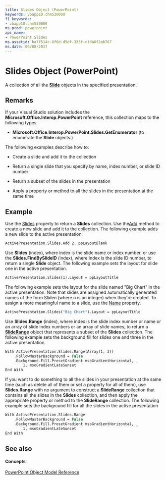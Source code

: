 ```yaml
---
title: Slides Object (PowerPoint)
keywords: vbapp10.chm530000
f1_keywords:
- vbapp10.chm530000
ms.prod: powerpoint
api_name:
- PowerPoint.Slides
ms.assetid: ba7f514c-8f6d-d5ef-333f-c1da0f2ab767
ms.date: 06/08/2017
---
```



# Slides Object (PowerPoint)

A collection of all the  **[Slide](PowerPoint.Slide.md)** objects in the specified presentation.


## Remarks

If your Visual Studio solution includes the  **Microsoft.Office.Interop.PowerPoint** reference, this collection maps to the following types:


-  **Microsoft.Office.Interop.PowerPoint.Slides.GetEnumerator** (to enumerate the **Slide** objects.)
    
The following examples describe how to:


- Create a slide and add it to the collection
    
- Return a single slide that you specify by name, index number, or slide ID number
    
- Return a subset of the slides in the presentation
    
- Apply a property or method to all the slides in the presentation at the same time
    

## Example

Use the [Slides](PowerPoint.Presentation.Slides.md) property to return a **Slides** collection. Use the[Add](PowerPoint.Presentations.Add.md) method to create a new slide and add it to the collection. The following example adds a new slide to the active presentation.


```vb
ActivePresentation.Slides.Add 2, ppLayoutBlank
```

Use  **Slides** (index), where index is the slide name or index number, or use the **Slides.FindBySlideID** (index), where index is the slide ID number, to return a single **Slide** object. The following example sets the layout for slide one in the active presentation.




```vb
ActivePresentation.Slides(1).Layout = ppLayoutTitle
```

The following example sets the layout for the slide named "Big Chart" in the active presentation. Note that slides are assigned automatically generated names of the form Sliden (where n is an integer) when they're created. To assign a more meaningful name to a slide, use the [Name](PowerPoint.Slide.Name.md) property.




```vb
ActivePresentation.Slides("Big Chart").Layout = ppLayoutTitle
```

Use  **Slides.Range** (index), where index is the slide index number or name or an array of slide index numbers or an array of slide names, to return a **[SlideRange](PowerPoint.SlideRange.md)** object that represents a subset of the **Slides** collection. The following example sets the background fill for slides one and three in the active presentation.




```vb
With ActivePresentation.Slides.Range(Array(1, 3)) 
    .FollowMasterBackground = False 
    .Background.Fill.PresetGradient msoGradientHorizontal, _ 
        1, msoGradientLateSunset 
End With
```

If you want to do something to all the slides in your presentation at the same time (such as delete all of them or set a property for all of them), use  **Slides.Range** with no argument to construct a **SlideRange** collection that contains all the slides in the **Slides** collection, and then apply the appropriate property or method to the **SlideRange** collection. The following example sets the background fill for all the slides in the active presentation




```vb
With ActivePresentation.Slides.Range 
    .FollowMasterBackground = False 
    .Background.Fill.PresetGradient msoGradientHorizontal, _ 
        1, msoGradientLateSunset 
End With
```


## See also


#### Concepts


[PowerPoint Object Model Reference](object-model-powerpoint-vba-reference.md)

